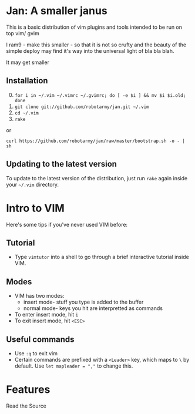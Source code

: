 # Jan: A smaller janus 

This is a basic distribution of vim plugins and tools intended to be run
on top vim/ gvim

I ram9 - make this smaller - so that it is not so crufty and the beauty of
the simple deploy may find it's way into the universal light of bla bla blah.

It may get smaller

## Installation

0. `for i in ~/.vim ~/.vimrc ~/.gvimrc; do [ -e $i ] && mv $i $i.old;
   done`
1. `git clone git://github.com/robotarmy/jan.git ~/.vim`
2. `cd ~/.vim`
3. `rake`

or

  `curl https://github.com/robotarmy/jan/raw/master/bootstrap.sh -o - | sh`

## Updating to the latest version

To update to the latest version of the distribution, just run `rake`
again inside your `~/.vim` directory.

# Intro to VIM

Here's some tips if you've never used VIM before:

## Tutorial

* Type `vimtutor` into a shell to go through a brief interactive
  tutorial inside VIM.

## Modes

* VIM has two modes:
  * insert mode- stuff you type is added to the buffer
  * normal mode- keys you hit are interpretted as commands
* To enter insert mode, hit `i`
* To exit insert mode, hit `<ESC>`

## Useful commands

* Use `:q` to exit vim
* Certain commands are prefixed with a `<Leader>` key, which maps to `\`
  by default. Use `let mapleader = ","` to change this.

# Features

Read the Source